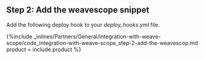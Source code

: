 <!--  usedin: [ _general/Partners/integration-with-weave-scope.md] -->


## Step 2: Add the weavescope snippet

Add the following deploy hook to your *deploy_hooks.yml* file.



{%include _inlines/Partners/General/integration-with-weave-scope/code_integration-with-weave-scope_step-2-add-the-weavescop.md  product = include.product %}




